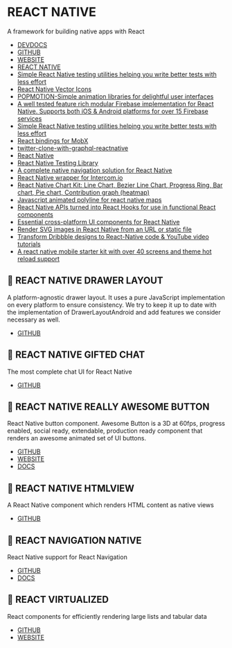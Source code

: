 # REACT NATIVE

A framework for building native apps with React

* [DEVDOCS](https://devdocs.io/react_native/)
* [GITHUB](https://github.com/facebook/react-native)
* [WEBSITE](https://facebook.github.io/react-native/)
* [REACT NATIVE](https://github.com/okgrow/react-native-copilot)
* [Simple React Native testing utilities helping you write better tests with less effort](https://github.com/callstack/react-native-testing-library)
* [React Native Vector Icons](https://github.com/oblador/react-native-vector-icons)
* [POPMOTION-Simple animation libraries for delightful user interfaces](https://github.com/Popmotion/popmotion)
* [A well tested feature rich modular Firebase implementation for React Native. Supports both iOS & Android platforms for over 15 Firebase services](https://github.com/invertase/react-native-firebase)
* [Simple React Native testing utilities helping you write better tests with less effort](https://github.com/callstack/react-native-testing-library)
* [React bindings for MobX](https://github.com/mobxjs/mobx-react)
* [twitter-clone-with-graphql-reactnative](https://github.com/EQuimper/twitter-clone-with-graphql-reactnative)
* [React Native](https://www.edx.org/course/cs50s-mobile-app-development-with-react-native)
* [React Native Testing Library](https://github.com/callstack/react-native-testing-library)
* [A complete native navigation solution for React Native](https://github.com/wix/react-native-navigation)
* [React Native wrapper for Intercom.io](https://github.com/Annihil/react-native-intercom)
* [React Native Chart Kit: Line Chart, Bezier Line Chart, Progress Ring, Bar chart, Pie chart, Contribution graph (heatmap)](https://github.com/indiespirit/react-native-chart-kit)
* [Javascript animated polyline for react native maps](https://github.com/shameemz/react-native-maps-animated-polyline)
* [React Native APIs turned into React Hooks for use in functional React components](https://github.com/react-native-community/react-native-hooks)
* [Essential cross-platform UI components for React Native](https://github.com/GeekyAnts/NativeBase)
* [Render SVG images in React Native from an URL or static file](https://github.com/vault-development/react-native-svg-uri)
* [Transform Dribbble designs to React-Native code & YouTube video tutorials](https://github.com/react-ui-kit/dribbble2react)
* [A react native mobile starter kit with over 40 screens and theme hot reload support](https://github.com/akveo/kittenTricks)

## :rocket: REACT NATIVE DRAWER LAYOUT

A platform-agnostic drawer layout. It uses a pure JavaScript implementation on every platform to ensure consistency. We try to keep it up to date with the implementation of DrawerLayoutAndroid and add features we consider necessary as well.

* [GITHUB](https://github.com/react-native-community/react-native-drawer-layout)

## :rocket: REACT NATIVE GIFTED CHAT

The most complete chat UI for React Native

* [GITHUB](https://github.com/FaridSafi/react-native-gifted-chat)

## :rocket: REACT NATIVE REALLY AWESOME BUTTON

React Native button component. Awesome Button is a 3D at 60fps, progress enabled, social ready, extendable, production ready component that renders an awesome animated set of UI buttons.

* [GITHUB](https://github.com/rcaferati/react-native-really-awesome-button)
* [WEBSITE](https://expo.io/@rcaferati/react-native-really-awesome-button)
* [DOCS](https://docs.expo.io/versions/latest/)

## :rocket: REACT NATIVE HTMLVIEW

A React Native component which renders HTML content as native views

* [GITHUB](https://github.com/jsdf/react-native-htmlview)

## :rocket: REACT NAVIGATION NATIVE

React Native support for React Navigation

* [GITHUB](https://github.com/react-navigation/react-navigation-native)
* [DOCS](https://reactnavigation.org/docs/en/getting-started.html)

## :rocket: REACT VIRTUALIZED

React components for efficiently rendering large lists and tabular data

* [GITHUB](https://github.com/bvaughn/react-virtualized)
* [WEBSITE](https://bvaughn.github.io/react-virtualized/#/components/List)